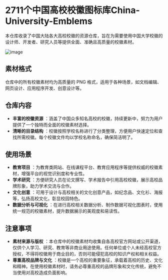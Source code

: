 # 2711个中国高校校徽图标库China-University-Emblems

本仓库收录了中国大陆各大高校校徽的资源仓库，旨在为需要使用中国大学校徽的设计师、开发者、研究人员等提供全面、准确且高质量的校徽素材。

![image](https://github.com/user-attachments/assets/7d4a7279-8dcd-4b67-8939-ead067b2e24c)

## 素材格式

仓库中的所有校徽素材均为高质量的 PNG 格式，适用于各种场景，如文档编辑、网页设计、应用程序开发、创意设计等。

## 仓库内容

  * **丰富的校徽资源** ：涵盖了中国众多知名高校的校徽，持续更新中，努力为用户提供了一个独特而全面的校徽素材选择。
  * **清晰的目录结构** ：校徽按照学校名称进行了分类整理，方便用户快速定位和查找所需校徽。每个校徽文件均以学校名称命名，确保简洁明了。

## 使用场景

  * **教育项目** ：为教育类网站、在线课程平台、教育应用程序等提供权威的校徽素材，增强平台的视觉识别度和专业性。
  * **学术研究** ：方便研究人员在论文撰写、学术报告中引用高校校徽，展示高校品牌形象，助力学术交流与合作。
  * **文化创意** ：可用于设计与高校相关的文化创意产品，如纪念品、文化衫、海报等，弘扬高校文化，彰显校园特色。
  * **数据分析与可视化** ：在进行高校相关数据分析、制作数据可视化图表时，使用统一规范的校徽素材，提升数据展示的美观度和易读性。

## 注意事项

  * **素材来源与版权** ：本仓库中的校徽素材均收集自各高校官方网站或公开渠道，仅供个人学习、研究、教育等非商业用途使用。任何单位或个人未经高校官方授权，不得将校徽用于商业目的，否则可能侵犯高校的知识产权和相关权益。
  * **尊重高校品牌与文化** ：校徽是一个高校的重要象征，承载着高校的历史、文化和精神。在使用校徽素材时，请务必尊重高校的品牌形象和文化传统，避免不当使用对高校造成负面影响。
